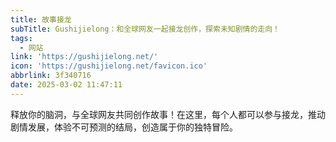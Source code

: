 ```yaml
---
title: 故事接龙
subTitle: Gushijielong：和全球网友一起接龙创作，探索未知剧情的走向！
tags:
  - 网站
link: 'https://gushijielong.net/'
icon: 'https://gushijielong.net/favicon.ico'
abbrlink: 3f340716
date: 2025-03-02 11:47:11
---
```


释放你的脑洞，与全球网友共同创作故事！在这里，每个人都可以参与接龙，推动剧情发展，体验不可预测的结局，创造属于你的独特冒险。
